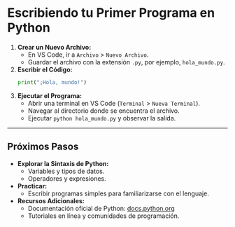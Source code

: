 # Escribiendo tu Primer Programa en Python

1. **Crear un Nuevo Archivo:**
   - En VS Code, ir a `Archivo` > `Nuevo Archivo`.
   - Guardar el archivo con la extensión `.py`, por ejemplo, `hola_mundo.py`.
2. **Escribir el Código:**
   ~~~python
   print("¡Hola, mundo!")
   ~~~
3. **Ejecutar el Programa:**
   - Abrir una terminal en VS Code (`Terminal` > `Nueva Terminal`).
   - Navegar al directorio donde se encuentra el archivo.
   - Ejecutar `python hola_mundo.py` y observar la salida.

---
## Próximos Pasos

- **Explorar la Sintaxis de Python:**
  - Variables y tipos de datos.
  - Operadores y expresiones.
- **Practicar:**
  - Escribir programas simples para familiarizarse con el lenguaje.
- **Recursos Adicionales:**
  - Documentación oficial de Python: [docs.python.org](https://docs.python.org/3/)
  - Tutoriales en línea y comunidades de programación.